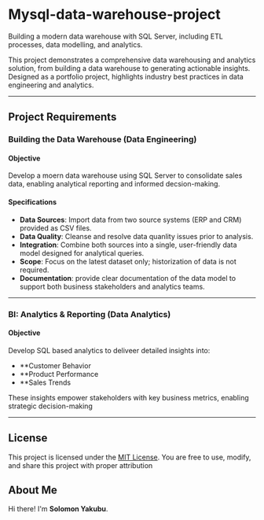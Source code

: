 # Mysql-data-warehouse-project
Building a modern data warehouse with SQL Server, including ETL processes, data modelling, and analytics.

This project demonstrates a comprehensive data warehousing and analytics solution, from building a data warehouse to generating actionable insights. Designed as a portfolio project, highlights industry best practices in data engineering and analytics.

---

## Project Requirements

### Building the Data Warehouse (Data Engineering)

#### Objective
Develop a moern data warehouse using SQL Server to consolidate sales data, enabling analytical reporting and informed decsion-making.

#### Specifications
- **Data Sources**: Import data from two source systems (ERP and CRM) provided as CSV files.
- **Data Quality**: Cleanse and resolve data quanlity issues prior to analysis.
- **Integration**: Combine both sources into a single, user-friendly data model designed for analytical queries.
- **Scope**: Focus on the latest dataset only; historization of data is not required.
- **Documentation**: provide clear documentation of the data model to support both business stakeholders and analytics teams.

---

### BI: Analytics & Reporting (Data Analytics)

#### Objective
Develop SQL based analytics to deliveer detailed insights into:
- **Customer Behavior
- **Product Performance
- **Sales Trends
  
These insights empower stakeholders with key business metrics, enabling strategic decision-making

---

## License

This project is licensed under the [MIT License](LICENSE). You are free to use, modify, and share this project with proper attribution

## About Me

Hi there! I'm **Solomon Yakubu**.
